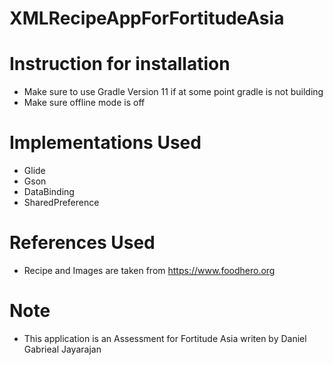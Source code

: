 # XMLRecipeAppForFortitudeAsia

# Instruction for installation
- Make sure to use Gradle Version 11 if at some point gradle is not building
- Make sure offline mode is off

# Implementations Used
- Glide
- Gson
- DataBinding
- SharedPreference

# References Used
- Recipe and Images are taken from https://www.foodhero.org

# Note
- This application is an Assessment for Fortitude Asia writen by Daniel Gabrieal Jayarajan
